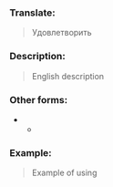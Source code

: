 ### Translate:
>Удовлетворить
### Description:
>English description 

### Other forms:
* *
### Example:
>Example of using 
